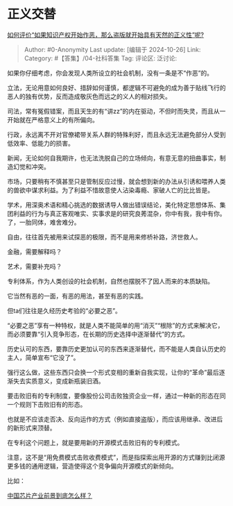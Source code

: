 # 正义交替
[如何评价“如果知识产权开始作恶，那么盗版就开始具有天然的正义性”呢?](https://www.zhihu.com/question/894807364/answer/15268721577)

> Author: #0-Anonymity
> Last update: [编辑于 2024-10-26]
> Link:
> Category: #【答集】/04-社科答集 
> Tag: 
> 评论区:
> 泛讨论:

如果你仔细考虑，你会发现人类所设立的社会机制，没有一条是不“作恶”的。

立法，无论用意如何良好、措辞如何谨慎，都逻辑不可避免的成为善于贴线飞行的恶人的独有优势，反而造成敬灰色而远之的义人的相对损失。

司法，常有冤假错案，而且天生的有“讲zz”的内在驱动，不但时而失灵，而且从一开始就在严格意义上的有所偏向。

行政，永远离不开对官僚裙带关系人群的特殊利好，而且永远无法避免部分人受到低效率、低能力的损害。

新闻，无论如何自我期许，也无法洗脱自己的立场倾向，有意无意的扭曲事实，制造幻觉和冲突。

市场，只要稍有不慎甚至只是管制反应过慢，就会想到新的办法从引诱和喂养人类的兽欲中谋求利益。为了利益不惜故意使人沾染毒瘾、家破人亡的比比皆是。

学术，用深奥术语和精心挑选的数据诱导人做出错误结论，美化特定思想体系、集团利益的行为与真正客观唯实、实事求是的研究良莠混杂，你中有我，我中有你。了，一胎同体，难舍难分。

自由，往往首先被用来试探恶的极限，而不是用来修桥补路，济世救人。

金融，需要解释吗？

艺术，需要补充吗？

专利体系，作为人类创设的社会机制，自然也摆脱不了因人而来的本质缺陷。

它当然有恶的一面，有恶的用法，甚至有恶的实践。

但ta们往往是久经历史考验的“必要之恶”。

“必要之恶”享有一种特权，就是人类不能简单的用“消灭”“根除”的方式来解决它，而必须要靠“引入竞争形态，在长期的历史选择中逐渐替代”的方式。

历史认可的东西，要靠历史更加认可的东西来逐渐替代，而不能是人类自认历史的主人，简单宣布“它没了”。

强行这么做，这些东西只会换一个形式变相的重新自我实现，让你的“革命”最后逐渐失去实质意义，变成新瓶装旧酒。

要击败旧有的专利制度，要像股份公司击败独资企业一样，通过一种新的形态在同一个规则下击败旧有的形态。

也就是不应该走否决、反向运作的方式（例如直接盗版），而应该用继承、改进后的新形式来顶替。

在专利这个问题上，就是要用新的开源模式击败旧有的专利模式。

注意，这不是“用免费模式击败收费模式”，而是指探索出用开源的方式赚到比闭源更多钱的通用逻辑，营造使得这个竞争偏向开源模式的新倾向。

比如：

[中国芯片产业前景到底怎么样？](https://www.zhihu.com/question/305898679/answer/563613133)